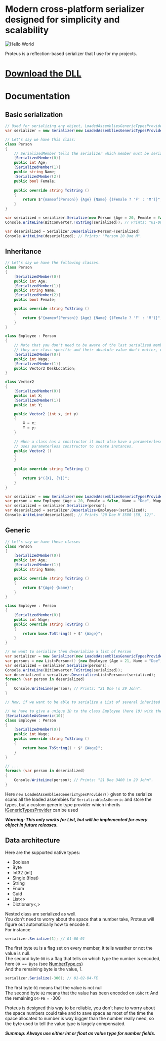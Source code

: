 # Modern cross-platform serializer designed for simplicity and scalability

![Hello World](http://1.bp.blogspot.com/_dg0YrAzykYY/TQxf30endCI/AAAAAAAAAAw/wdk0ql7g1qo/s1600/p.jpeg)

Proteus is a reflection-based serializer that I use for my projects.

# [Download the DLL](https://github.com/Akronae/Proteus/raw/master/Proteus.Core/bin/Debug/Proteus.Core.dll)

# Documentation
## Basic serialization
```cs
// Used for serializing any object, LoadedAssembliesGenericTypesProvider will be explained later.
var serializer = new Serializer(new LoadedAssembliesGenericTypesProvider());

// Let's say we have this class:
class Person
{
    // SerializedMember tells the serializer which member must be serialized and in which order.
    [SerializedMember(0)]
    public int Age;
    [SerializedMember(1)]
    public string Name;
    [SerializedMember(2)]
    public bool Female;
    
    public override string ToString ()
    {
        return $"{nameof(Person)} {Age} {Name} {(Female ? 'F' : 'M')}";
    }
}

var serialized = serializer.Serialize(new Person {Age = 20, Female = false, Name = "Doe"});
Console.WriteLine(BitConverter.ToString(serialized)); // Prints: "01-00-14-01-03-00-00-00-44-6F-65-01-00".

var deserialized = Serializer.Deserialize<Person>(serialized)
Console.WriteLine(deserialized); // Prints: "Person 20 Doe M".
```

## Inheritance
```cs
// Let's say we have the following classes.
class Person
{
    [SerializedMember(0)]
    public int Age;
    [SerializedMember(1)]
    public string Name;
    [SerializedMember(2)]
    public bool Female;

    public override string ToString ()
    {
        return $"{nameof(Person)} {Age} {Name} {(Female ? 'F' : 'M')}";
    }
}

class Employee : Person
{
    // Note that you don't need to be aware of the last serialized member's index of the base class,
    // they are class-specific and their absolute value don't matter, only the relative order of the indexes does.
    [SerializedMember(0)]
    public int Wage;
    [SerializedMember(1)]
    public Vector2 DeskLocation;
}

class Vector2
{
    [SerializedMember(0)]
    public int X;
    [SerializedMember(1)]
    public int Y;

    public Vector2 (int x, int y)
    {
        X = x;
        Y = y;
    }
    
    // When a class has a constructor it must also have a parameterless constructor as serialization
    // uses parameterless constructor to create instances.
    public Vector2 ()
    {
    }

    public override string ToString ()
    {
        return $"({X}, {Y})";
    }
}

var serializer = new Serializer(new LoadedAssembliesGenericTypesProvider());
var person = new Employee {Age = 20, Female = false, Name = "Doe", Wage = 3500, DeskLocation = new Vector2(50,12)};
var serialized = serializer.Serialize(person);
var deserialized = serializer.Deserialize<Employee>(serialized);
Console.WriteLine(deserialized); // Prints "20 Doe M 3500 (50, 12)".
```

## Generic
```cs
// Let's say we have these classes
class Person
{
    [SerializedMember(0)]
    public int Age;
    [SerializedMember(1)]
    public string Name;

    public override string ToString ()
    {
        return $"{Age} {Name}";
    }
}

class Employee : Person
{
    [SerializedMember(0)]
    public int Wage;
    public override string ToString ()
    {
        return base.ToString() + $" {Wage}";
    }
}

// We want to serialize then deserialize a list of Person
var serializer = new Serializer(new LoadedAssembliesGenericTypesProvider());
var persons = new List<Person>() {new Employee {Age = 21, Name = "Doe", Wage = 3400}, new Person{Age = 29, Name = "John"}};
var serialized = serializer.Serialize(persons);
Console.WriteLine(BitConverter.ToString(serialized));
var deserialized = serializer.Deserialize<List<Person>>(serialized);
foreach (var person in deserialized)
{
    Console.WriteLine(person); // Prints: "21 Doe \n 29 John".
}

// Now, if we want to be able to serialize a List of several inherited classes, we could do so:

// We have to give a unique ID to the class Employee (here 10) with the SerializableAsGeneric attribute.
[SerializableAsGeneric(10)]
class Employee : Person
{
    [SerializedMember(0)]
    public int Wage;
    public override string ToString ()
    {
        return base.ToString() + $" {Wage}";
    }
}

// ...
foreach (var person in deserialized)
{
    Console.WriteLine(person); // Prints: "21 Doe 3400 \n 29 John".
}
```

Here `new LoadedAssembliesGenericTypesProvider()` given to the serialize scans all the loaded assembies for `SerializableAsGeneric` and store the types, but a custom generic type provider which inherits [IGenericTypesProvider](https://github.com/Akronae/Proteus/blob/master/Proteus.Core/IGenericTypesProvider.cs) can be used

**_Warning: This only works for List, but will be implemented for every object in future releases._**

## Data architecture
Here are the supported native types:  
* Boolean
* Byte
* Int32 (int)
* Single (float)
* String
* Enum
* Guid
* List<>
* Dictionary<,>

Nested class are serialized as well.  
You don't need to worry about the space that a number take, Proteus will figure out automatically how to encode it.  
For instance:
```cs
serializer.Serialize(1); // 01-00-01
```
The first byte `01` is a flag set on every member, it tells weather or not the value is null.  
The second byte `00` is a flag that tells on which type the number is encoded, here `00 == Byte` (see [NumberType.cs](https://github.com/Akronae/Proteus/blob/master/Proteus.Core/NumberType.cs))  
And the remaining byte is the value, 1.  
```cs
serializer.Serialize(-300); // 01-02-D4-FE
```
The first byte `01` means that the value is not null  
The second byte `02` means that the value has been encoded on `UShort`
And the remaining `D4-FE` = -300

Proteus is designed this way to be reliable, you don't have to worry about the space numbers could take and to save space as most of the time the space allocated to number is way bigger than the number really need, so the byte used to tell the value type is largely compensated.

**_Summup: Always use either int or float as value type for number fields._**
